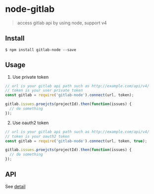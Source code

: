 # node-gitlab

> access gitlab api by using node, support v4

## Install

    $ npm install gitlab-node --save

## Usage

1. Use private token

```js
// url is your gitlab api path such as http://example.com/api/v4/
// token is your user private token
const gitlab = require('gitlab-node').connect(url, token);

gitlab.issues.proejcts(projectId).then(function(issues) {
  // do something
});
```

2. Use oauth2 token

```js
// url is your gitlab api path such as http://example.com/api/v4/
// token is your oauth2 token
const gitlab = require('gitlab-node').connect(url, token, true);

gitlab.issues.proejcts(projectId).then(function(issues) {
  // do something
});
```

## API

See [detail](http://huang-x-h.github.io/node-gitlab)
